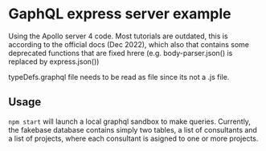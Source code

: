 # GaphQL express server example

Using the Apollo server 4 code.
Most tutorials are outdated, this is according to the official docs (Dec 2022), which also that contains some deprecated functions that are fixed hrere (e.g. body-parser.json() is replaced by express.json())

typeDefs.graphql file needs to be read as file since its not a .js file.

## Usage

`npm start` will launch a local graphql sandbox to make queries.
Currently, the fakebase database contains simply two tables, a list of consultants and a list of projects, where each consultant is asigned to one or more projects.
